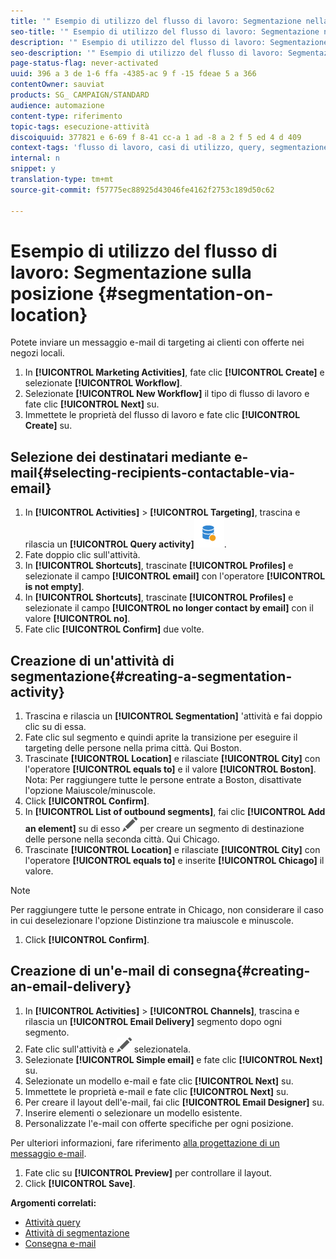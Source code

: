 ```yaml
---
title: '" Esempio di utilizzo del flusso di lavoro: Segmentazione nella posizione "'
seo-title: '" Esempio di utilizzo del flusso di lavoro: Segmentazione nella posizione "'
description: '" Esempio di utilizzo del flusso di lavoro: Segmentazione nella posizione "'
seo-description: '" Esempio di utilizzo del flusso di lavoro: Segmentazione nella posizione "'
page-status-flag: never-activated
uuid: 396 a 3 de 1-6 ffa -4385-ac 9 f -15 fdeae 5 a 366
contentOwner: sauviat
products: SG_ CAMPAIGN/STANDARD
audience: automazione
content-type: riferimento
topic-tags: esecuzione-attività
discoiquuid: 377821 e 6-69 f 8-41 cc-a 1 ad -8 a 2 f 5 ed 4 d 409
context-tags: 'flusso di lavoro, casi di utilizzo, query, segmentazione, consegna '
internal: n
snippet: y
translation-type: tm+mt
source-git-commit: f57775ec88925d43046fe4162f2753c189d50c62

---
```



# Esempio di utilizzo del flusso di lavoro: Segmentazione sulla posizione {#segmentation-on-location}

Potete inviare un messaggio e-mail di targeting ai clienti con offerte nei negozi locali.

1. In **[!UICONTROL Marketing Activities]**, fate clic **[!UICONTROL Create]** e selezionate **[!UICONTROL Workflow]**.
1. Selezionate **[!UICONTROL New Workflow]** il tipo di flusso di lavoro e fate clic **[!UICONTROL Next]** su.
1. Immettete le proprietà del flusso di lavoro e fate clic **[!UICONTROL Create]** su.

## Selezione dei destinatari mediante e-mail{#selecting-recipients-contactable-via-email}

1. In **[!UICONTROL Activities]** &gt; **[!UICONTROL Targeting]**, trascina e rilascia un **[!UICONTROL Query activity]**![](assets/query.png).
1. Fate doppio clic sull'attività.
1. In **[!UICONTROL Shortcuts]**, trascinate **[!UICONTROL Profiles]** e selezionate il campo **[!UICONTROL email]** con l'operatore **[!UICONTROL is not empty]**.
1. In **[!UICONTROL Shortcuts]**, trascinate **[!UICONTROL Profiles]** e selezionate il campo **[!UICONTROL no longer contact by email]** con il valore **[!UICONTROL no]**.
1. Fate clic **[!UICONTROL Confirm]** due volte.

## Creazione di un'attività di segmentazione{#creating-a-segmentation-activity}

1. Trascina e rilascia un **[!UICONTROL Segmentation]** 'attività e fai doppio clic su di essa.
1. Fate clic sul segmento e quindi aprite la transizione per eseguire il targeting delle persone nella prima città. Qui Boston.
1. Trascinate **[!UICONTROL Location]** e rilasciate **[!UICONTROL City]** con l'operatore **[!UICONTROL equals to]** e il valore **[!UICONTROL Boston]**.
Nota: Per raggiungere tutte le persone entrate a Boston, disattivate l'opzione Maiuscole/minuscole.
1. Click **[!UICONTROL Confirm]**.
1. In **[!UICONTROL List of outbound segments]**, fai clic **[!UICONTROL Add an element]** su di esso ![](assets/edit_darkgrey-24px.png) per creare un segmento di destinazione delle persone nella seconda città. Qui Chicago.
1. Trascinate **[!UICONTROL Location]** e rilasciate **[!UICONTROL City]** con l'operatore **[!UICONTROL equals to]** e inserite **[!UICONTROL Chicago]** il valore.

>[!NOTE]
>
>Per raggiungere tutte le persone entrate in Chicago, non considerare il caso in cui deselezionare l'opzione Distinzione tra maiuscole e minuscole.

1. Click **[!UICONTROL Confirm]**.

## Creazione di un'e-mail di consegna{#creating-an-email-delivery}

1. In **[!UICONTROL Activities]** &gt; **[!UICONTROL Channels]**, trascina e rilascia un **[!UICONTROL Email Delivery]** segmento dopo ogni segmento.
1. Fate clic sull'attività e ![](assets/edit_darkgrey-24px.png) selezionatela.
1. Selezionate **[!UICONTROL Simple email]** e fate clic **[!UICONTROL Next]** su.
1. Selezionate un modello e-mail e fate clic **[!UICONTROL Next]** su.
1. Immettete le proprietà e-mail e fate clic **[!UICONTROL Next]** su.
1. Per creare il layout dell'e-mail, fai clic **[!UICONTROL Email Designer]** su.
1. Inserire elementi o selezionare un modello esistente.
1. Personalizzate l'e-mail con offerte specifiche per ogni posizione.

Per ulteriori informazioni, fare riferimento [alla progettazione di un messaggio e-mail](../../designing/using/about-email-content-design.md#designing-an-email-content-from-scratch).

1. Fate clic su **[!UICONTROL Preview]** per controllare il layout.
1. Click **[!UICONTROL Save]**.

**Argomenti correlati:**

* [Attività query](../../automating/using/query.md)
* [Attività di segmentazione](../../automating/using/segmentation.md)
* [Consegna e-mail](../../automating/using/email-delivery.md)
